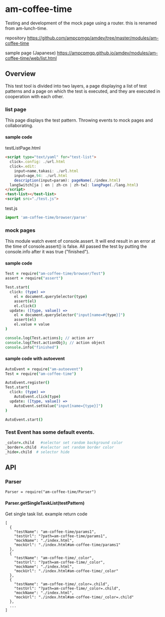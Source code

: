 # am-coffee-time
Testing and development of the mock page using a router.
this is renamed from am-lunch-time.

repository
https://github.com/ampcpmgp/amdev/tree/master/modules/am-coffee-time

sample page (Japanese)
https://ampcpmgp.github.io/amdev/modules/am-coffee-time/web/list.html


## Overview
This test tool is divided into two layers, a page displaying a list of test patterns and a page on which the test is executed, and they are executed in cooperation with each other.

### list page
This page displays the test pattern. Throwing events to mock pages and collaborating.

#### sample code

testListPage.html
```html
<script type="text/yaml" for="test-list">
  click=.config: ./url.html
  click=.edit:
    input=name,takasi: ./url.html
    input=age,94: ./url.html
    description(input=param): pageName(./index.html)
  langSwitch[ja | en | zh-cn | zh-tw]: langPage(./lang.html)
</script>
<test-list></test-list>
<script src="./test.js">
```

test.js
```javascript
import 'am-coffee-time/browser/parse'
```

### mock pages
This module watch event of console.assert.
It will end result in an error at the time of console.assert() is false.
All passed the test by putting the console.info after it was true ("finished").

#### sample code
```coffee
Test = require("am-coffee-time/browser/Test")
assert = require("assert")

Test.start(
  click: (type) =>
    el = document.querySelector(type)
    assert(el)
    el.click()
  update: ([type, value]) =>
    el = document.querySelector("input[name=#{type}]")
    assert(el)
    el.value = value
)

console.log(Test.actions); // action arr
console.log(Test.actionObj); // action object
console.info("finished")
```


#### sample code with autoevent
```coffee
AutoEvent = require("am-autoevent")
Test = require("am-coffee-time")

AutoEvent.register()
Test.start(
  click: (type) =>
    AutoEvent.click(type)
  update: ([type, value]) =>
    AutoEvent.setValue("input[name={type}]")
)

AutoEvent.start()
```

### Test Event has some default events.
```coffee
_color=.child   #selector set random background color
_border=.child  #selector set random border color
_hide=.child  # selector hide
```

## API
### Parser
```
Parser = require("am-coffee-time/Parser")
```
#### Parser.getSingleTaskList(testPattern)
Get single task list.
example return code
```
[
  {
    "testName": "am-coffee-time/params1",
    "testUrl": "?path=am-coffee-time/params1",
    "mockName": "./index.html",
    "mockUrl": "./index.html#am-coffee-time/params1"
  },
  {
    "testName": "am-coffee-time/_color",
    "testUrl": "?path=am-coffee-time/_color",
    "mockName": "./index.html",
    "mockUrl": "./index.html#am-coffee-time/_color"
  },
  {
    "testName": "am-coffee-time/_color=.child",
    "testUrl": "?path=am-coffee-time/_color=.child",
    "mockName": "./index.html",
    "mockUrl": "./index.html#am-coffee-time/_color=.child"
  },
  ...
]
```
